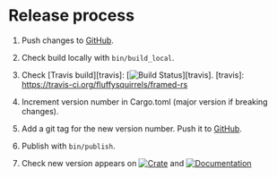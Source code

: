 # Release process

1. Push changes to [GitHub][github].
1. Check build locally with `bin/build_local`.
1. Check [Travis build][travis]: [![Build Status](https://travis-ci.org/fluffysquirrels/framed-rs.svg)][travis].
   [travis]: https://travis-ci.org/fluffysquirrels/framed-rs
1. Increment version number in Cargo.toml (major version if breaking changes).
1. Add a git tag for the new version number. Push it to [GitHub][github].
1. Publish with `bin/publish`.
1. Check new version appears on
   [![Crate](https://img.shields.io/crates/v/framed.svg)][crates]
   and
   [![Documentation](https://docs.rs/framed/badge.svg)][docs]

   [github]: https://github.com/fluffysquirrels/framed-rs
   [crates]: https://crates.io/crates/framed
   [docs]: https://docs.rs/framed
